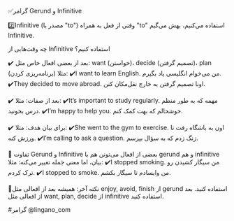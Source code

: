 ✅گرامر Gerund و Infinitive

2️⃣Infinitive (مصدر با "to")
وقتی از فعل به همراه "to" استفاده می‌کنیم، بهش می‌گیم Infinitive.

چه وقت‌هایی از Infinitive استفاده کنیم؟

✔️ بعد از بعضی افعال خاص مثل:
want (خواستن)، decide (تصمیم گرفتن)، plan (برنامه‌ریزی کردن)
مثلا:
✔️I want to learn English.
من می‌خوام انگلیسی یاد بگیرم.
✔️They decided to move abroad.
اونا تصمیم گرفتن به خارج نقل‌مکان کنن.

✔️ بعد از صفات:
مثلا:
✔️It’s important to study regularly.
مهمه که به طور منظم درس بخونید.
✔️I’m happy to help you.
خوشحالم که بهت کمک کنم.

✔️ برای بیان هدف:
مثلا:
✔️She went to the gym to exercise.
اون به باشگاه رفت تا ورزش کنه.
✔️I’m calling to ask a question.
زنگ زدم که یه سؤال بپرسم.

💠 تفاوت Gerund و Infinitive
بعضی از افعال می‌تونن هم با gerund و هم infinitive بیان، اما معنی جمله تغییر می‌کنه:
مثلا:
✔️I stopped smoking.
من سیگار کشیدن رو ترک کردم.
✔️I stopped to smoke.
من وایسادم تا سیگار بکشم.

🔴نکته آخر:
همیشه بعد از افعالی مثل enjoy, avoid, finish از gerund استفاده کنید.
بعد از افعالی مثل want, plan, decide از infinitive استفاده کنید.

#گرامر
@lingano_com